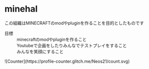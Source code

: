 # minehal
この組織はMINECRAFTのmodやpluginを作ることを目的としたものです
<dl>
    <dt>目標</dt>
    <dd>minecraftのmodやpluginを作ること</dd>
    <dd>Youtubeで企画をしたりみんなでテストプレイをすること</dd>
    <dd>みんなを笑顔にすること</dd>
</dl>
![Counter](https://profile-counter.glitch.me/Neos21/count.svg)
